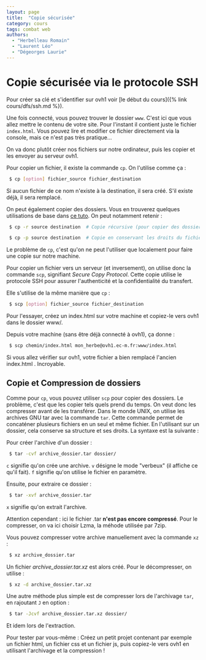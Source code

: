 ```yaml
---
layout: page
title:  "Copie sécurisée"
category: cours
tags: combat web
authors: 
  - "Herbelleau Romain"
  - "Laurent Léo"
  - "Dégeorges Laurie"
---
```


# Copie sécurisée via le protocole SSH 
  
Pour créer sa clé et s'identifier sur ovh1 voir [le début du cours]({% link cours/dfs/ssh.md %}). 

Une fois connecté, vous pouvez trouver le dossier `www`. 
C'est ici que vous allez mettre le contenu de votre site. 
Pour l'instant il contient juste le fichier `index.html`. 
Vous pouvez lire et modifier ce fichier directement via la console, 
mais ce n'est pas très pratique...

On va donc plutôt créer nos fichiers sur notre ordinateur, 
puis les copier et les envoyer au serveur ovh1.

Pour copier un fichier, il existe la commande `cp`. 
On l'utilise comme ça :
~~~sh
 $ cp [option] fichier_source fichier_destination
~~~
Si aucun fichier de ce nom n'existe à la destination, il sera créé. 
S'il existe déjà, il sera remplacé.

On peut également copier des dossiers. 
Vous en trouverez quelques utilisations de base 
dans [ce tuto](http://www.commandeslinux.fr/commande-cp/). 
On peut notamment retenir :
~~~sh
 $ cp -r source destination  # Copie récursive (pour copier des dossiers)
~~~
~~~sh
 $ cp -p source destination  # Copie en conservant les droits du fichier
~~~

Le problème de `cp`, c'est qu'on ne peut l'utiliser que localement 
pour faire une copie sur notre machine.

Pour copier un fichier vers un serveur (et inversement), on utilise 
donc la commande `scp`, signifiant *Secure Copy Protocol*. 
Cette copie utilise le protocole SSH pour assurer l'authenticité 
et la confidentialité du transfert. 

Elle s'utilise de la même manière que `cp` : 
~~~sh
 $ scp [option] fichier_source fichier_destination
~~~

Pour l'essayer, créez un index.html sur votre machine et copiez-le vers ovh1 
dans le dossier www/.

Depuis votre machine (sans être déjà connecté à ovh1), ça donne :
~~~sh
 $ scp chemin/index.html mon_herbe@ovh1.ec-m.fr:www/index.html
~~~

Si vous allez vérifier sur ovh1, 
votre fichier a bien remplacé l'ancien index.html . 
Incroyable.

## Copie et Compression de dossiers

Comme pour `cp`, vous pouvez utiliser `scp` pour copier des dossiers. 
Le problème, c'est que les copier tels quels prend du temps. On veut donc 
les compresser avant de les transférer. 
Dans le monde UNIX, on utilise les archives GNU tar avec la commande `tar`. 
Cette commande permet de concaténer plusieurs fichiers en un seul et même 
fichier. En l'utilisant sur un dossier, cela conserve sa structure et ses 
droits. La syntaxe est la suivante :

Pour créer l'archive d'un dossier :
~~~sh
 $ tar -cvf archive_dossier.tar dossier/
~~~
`c` signifie qu'on crée une archive. 
`v` désigne le mode "verbeux" (il affiche ce qu'il fait). 
`f` signifie qu'on utilise le fichier en paramètre.

Ensuite, pour extraire ce dossier :
~~~sh
 $ tar -xvf archive_dossier.tar
~~~
`x` signifie qu'on extrait l'archive.


Attention cependant : ici le fichier .tar **n'est pas encore compressé**. 
Pour le compresser, on va ici choisir Lzma, la méhode utilisée 
par 7zip.

Vous pouvez compresser votre archive manuellement avec la commande `xz` :
~~~sh
 $ xz archive_dossier.tar
~~~
Un fichier *archive_dossier.tar.xz* est alors créé. 
Pour le décompresser, on utilise :
~~~sh
 $ xz -d archive_dossier.tar.xz
~~~

Une autre méthode plus simple est de compresser lors de l'archivage `tar`, 
en rajoutant `J` en option :
~~~sh
 $ tar -Jcvf archive_dossier.tar.xz dossier/
~~~
Et idem lors de l'extraction. 

Pour tester par vous-même : Créez un petit projet contenant par exemple 
un fichier html, un fichier css et un fichier js, puis copiez-le vers ovh1 
en utilisant l'archivage et la compression !
